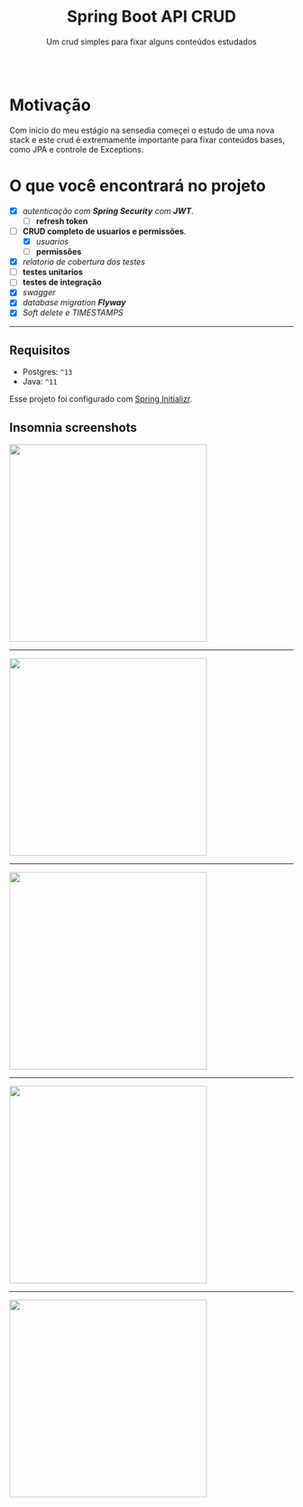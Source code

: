 <h1 align="center">Spring Boot API CRUD</h1>
<p align="center">
  Um crud simples para fixar alguns conteúdos estudados
</p>
<br>
<br>

# Motivação

<p>
  Com inicio do meu estágio na sensedia começei o estudo de uma nova stack
  e este crud é extremamente importante para fixar conteúdos bases, como
  JPA e controle de Exceptions.
</p>

# O que você encontrará no projeto

- [x] _autenticação com **Spring Security** com **JWT**_.
  - [ ] **refresh token**
- [ ] **CRUD completo de usuarios e permissões**.
  - [x] _usuarios_
  - [ ] **permissões**
- [x] _relatorio de cobertura dos testes_
- [ ] **testes unitarios**
- [ ] **testes de integração**
- [x] _swagger_
- [x] _database migration **Flyway**_
- [x] _Soft delete e TIMESTAMPS_

---

## Requisitos

- Postgres: `^13`
- Java: `^11`

Esse projeto foi configurado com [Spring Initializr](https://start.spring.io/).

## Insomnia screenshots

<img src="https://i.imgur.com/6MfL3Hd.png" width="350px;"/>

---

<img src="https://i.imgur.com/gXlis7t.png" width="350px;"/>

---

<img src="https://i.imgur.com/i8Oz4fo.png" width="350px;"/>

---

<img src="https://i.imgur.com/7HV9LtD.png" width="350px;"/>

---

<img src="https://i.imgur.com/LPUw8GP.png" width="350px;"/>

